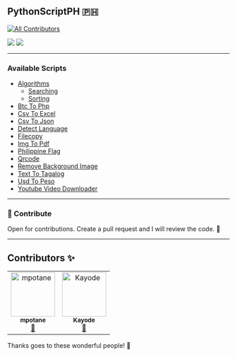 ## PythonScriptPH 🇵🇭
<!-- ALL-CONTRIBUTORS-BADGE:START - Do not remove or modify this section -->
[![All Contributors](https://img.shields.io/badge/all_contributors-2-orange.svg?style=flat-square)](#contributors-)
<!-- ALL-CONTRIBUTORS-BADGE:END -->

[![](https://img.shields.io/static/v1?label=python&message=3.10.7&color=f7df28&style=for-the-badge&logo=python)](https://www.python.org/) [![](https://img.shields.io/static/v1?label=LICENSE&message=GPLv3&color=brightgreen&style=for-the-badge&logo=gnu)](https://www.gnu.org/licenses/gpl-3.0.en.html)

---

### Available Scripts

- [Algorithms](https://github.com/mpotane/PythonScriptPH/tree/main/Algorithms)
  - [Searching](https://github.com/mpotane/PythonScriptPH/tree/main/Algorithms/Searching)
  - [Sorting](https://github.com/mpotane/PythonScriptPH/tree/main/Algorithms/Sorting) 
- [Btc To Php](https://github.com/mpotane/PythonScriptPH/tree/main/btc-to-php)
- [Csv To Excel](https://github.com/mpotane/PythonScriptPH/tree/main/csv-to-excel)
- [Csv To Json](https://github.com/mpotane/PythonScriptPH/tree/main/csv-to-json)
- [Detect Language](https://github.com/mpotane/PythonScriptPH/tree/main/detect-language)
- [Filecopy](https://github.com/mpotane/PythonScriptPH/tree/main/filecopy)
- [Img To Pdf](https://github.com/mpotane/PythonScriptPH/tree/main/img-to-pdf)
- [Philippine Flag](https://github.com/mpotane/PythonScriptPH/tree/main/Philippine-flag)
- [Qrcode](https://github.com/mpotane/PythonScriptPH/tree/main/qrcode)
- [Remove Background Image](https://github.com/mpotane/PythonScriptPH/tree/main/remove-background-image)
- [Text To Tagalog](https://github.com/mpotane/PythonScriptPH/tree/main/text-to-tagalog)
- [Usd To Peso](https://github.com/mpotane/PythonScriptPH/tree/main/usd-to-peso)
- [Youtube Video Downloader](https://github.com/mpotane/PythonScriptPH/tree/main/Youtube-Video-Downloader)

---

### 🎯 Contribute

Open for contributions. Create a pull request and I will review the code. 🧐

---

## Contributors ✨

<!-- ALL-CONTRIBUTORS-LIST:START - Do not remove or modify this section -->
<!-- prettier-ignore-start -->
<!-- markdownlint-disable -->
<table>
  <tbody>
    <tr>
      <td align="center"><a href="http://mpotane.github.io"><img src="https://avatars.githubusercontent.com/u/65337802?v=4?s=100" width="100px;" alt="mpotane"/><br /><sub><b>mpotane</b></sub></a><br /><a href="#maintenance-mpotane" title="Maintenance">🚧</a></td>
      <td align="center"><a href="https://github.com/zt4ff"><img src="https://avatars.githubusercontent.com/u/61902277?v=4?s=100" width="100px;" alt="Kayode"/><br /><sub><b>Kayode</b></sub></a><br /><a href="https://github.com/mpotane/PythonScriptPH/commits?author=zt4ff" title="Documentation">📖</a></td>
    </tr>
  </tbody>
</table>

<!-- markdownlint-restore -->
<!-- prettier-ignore-end -->

<!-- ALL-CONTRIBUTORS-LIST:END -->


<p>Thanks goes to these wonderful people! 🙏</p>
